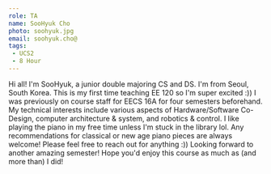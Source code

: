 ```yaml
---
role: TA
name: SooHyuk Cho
photo: soohyuk.jpg
email: soohyuk.cho@
tags:
 - UCS2
 - 8 Hour
---
```

Hi all! I'm SooHyuk, a junior double majoring CS and DS. I'm from Seoul, South Korea. This is my first time teaching EE 120 so I'm super excited :)) I was previously on course staff for EECS 16A for four semesters beforehand. My technical interests include various aspects of Hardware/Software Co-Design, computer architecture & system, and robotics & control. I like playing the piano in my free time unless I'm stuck in the library lol. Any recommendations for classical or new age piano pieces are always welcome! Please feel free to reach out for anything :)) Looking forward to another amazing semester! Hope you'd enjoy this course as much as (and more than) I did!